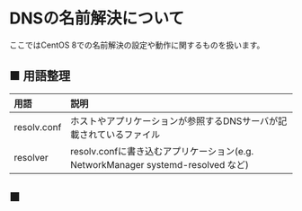 # DNSの名前解決について
ここではCentOS 8での名前解決の設定や動作に関するものを扱います。
## ■ 用語整理
|用語|説明|
|:---|:---|
|resolv.conf|ホストやアプリケーションが参照するDNSサーバが記載されているファイル|
|resolver|resolv.confに書き込むアプリケーション(e.g. NetworkManager systemd-resolved など)|

## ■
